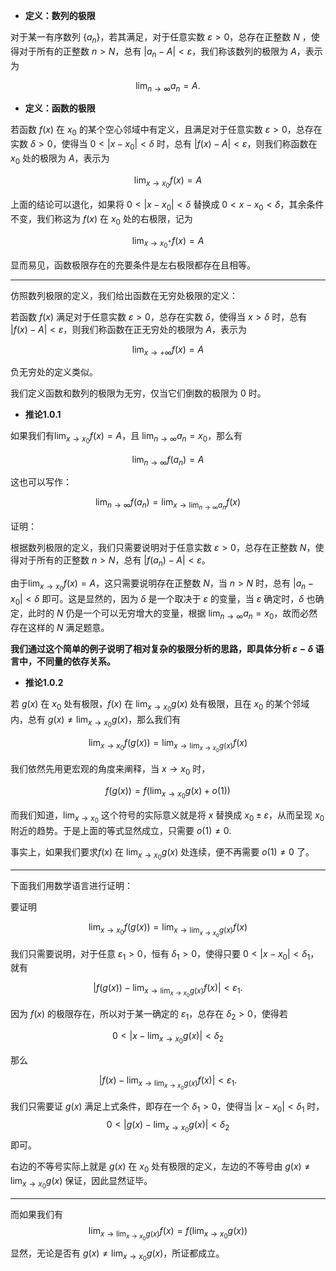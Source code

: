 - **定义：数列的极限**

对于某一有序数列 $\{a_{n}\}$，若其满足，对于任意实数 $\varepsilon>0$，总存在正整数 $N$ ，使得对于所有的正整数 $n>N$，总有 $|a_{n}-A|<\varepsilon$，我们称该数列的极限为 $A$，表示为

$$
\lim_{ n \to \infty }a_{n}=A. 
$$


- **定义：函数的极限**

若函数 $f(x)$ 在 $x_{0}$ 的某个空心邻域中有定义，且满足对于任意实数 $\varepsilon>0$，总存在实数 $\delta>0$，使得当 $0<|x-x_{0}|<\delta$ 时，总有 $|f(x)-A|< \varepsilon$，则我们称函数在 $x_{0}$ 处的极限为 $A$，表示为

$$
\lim_{ x \to x_{0} }f(x)=A 
$$

上面的结论可以退化，如果将 $0<|x-x_{0}|<\delta$ 替换成 $0<x-x_{0}<\delta$，其余条件不变，我们称这为 $f(x)$ 在 $x_{0}$ 处的右极限，记为

$$
\lim_{ x \to x_{0}^+}f(x)=A 
$$

显而易见，函数极限存在的充要条件是左右极限都存在且相等。

---

仿照数列极限的定义，我们给出函数在无穷处极限的定义：

若函数 $f(x)$ 满足对于任意实数 $\varepsilon>0$，总存在实数 $\delta$，使得当 $x>\delta$ 时，总有 $|f(x)-A|< \varepsilon$，则我们称函数在正无穷处的极限为 $A$，表示为

$$
\lim_{ x \to +\infty }f(x)=A 
$$

负无穷处的定义类似。

我们定义函数和数列的极限为无穷，仅当它们倒数的极限为 $0$ 时。


- **推论1.0.1**

如果我们有$\lim_{ x \to x_{0} }f(x)=A$，且 $\lim_{ n \to \infty }a_{n}=x_{0}$，那么有

$$
\lim_{ n \to \infty } f(a_{n})=A
$$

这也可以写作：

$$
\lim_{ n \to \infty } f(a_{n})=\lim_{ x \to \lim_{ n \to \infty }  a_{n}} f(x)
$$

证明：

根据数列极限的定义，我们只需要说明对于任意实数 $\varepsilon>0$，总存在正整数 $N$，使得对于所有的正整数 $n>N$，总有 $|f(a_{n})-A|<\varepsilon$。

由于$\lim_{ x \to x_{0} }f(x)=A$，这只需要说明存在正整数 $N$，当 $n>N$ 时，总有 $|a_{n}-x_{0}|<\delta$ 即可。这是显然的，因为 $\delta$ 是一个取决于 $\varepsilon$ 的变量，当 $\varepsilon$ 确定时，$\delta$ 也确定，此时的 $N$ 仍是一个可以无穷增大的变量，根据 $\lim_{ n \to \infty }a_{n}=x_{0}$，故而必然存在这样的 $N$ 满足题意。

**我们通过这个简单的例子说明了相对复杂的极限分析的思路，即具体分析 $\varepsilon-\delta$ 语言中，不同量的依存关系。**


- **推论1.0.2**


若 $g(x)$ 在 $x_{0}$ 处有极限，$f(x)$ 在 $\lim_{ x \to x_{0} }g(x)$ 处有极限，且在 $x_0$ 的某个邻域内，总有 $g(x) \neq \lim_{ x \to x_{0} }g(x)$，那么我们有

$$
\lim_{ x \to x_{0} }f(g(x))=\lim_{ x \to \lim_{ x \to x_{0} }g(x)  } f(x)
$$

我们依然先用更宏观的角度来阐释，当 $x \to x_{0}$ 时，

$$
f(g(x))=f \left(\lim_{ x \to x_{0} }g(x)+o(1) \right)
$$

而我们知道，$\lim_{ x \to x_{0} }$ 这个符号的实际意义就是将 $x$ 替换成 $x_{0}\pm \varepsilon$，从而呈现 $x_{0}$ 附近的趋势。于是上面的等式显然成立，只需要 $o(1) \neq 0$.

事实上，如果我们要求$f(x)$ 在 $\lim_{ x \to x_{0} }g(x)$ 处连续，便不再需要 $o(1) \neq 0$ 了。

---

下面我们用数学语言进行证明：

要证明

$$
\lim_{ x \to x_{0} }f(g(x))=\lim_{ x \to \lim_{ x \to x_{0} }g(x)  } f(x)
$$

我们只需要说明，对于任意 $\varepsilon_{1}>0$，恒有 $\delta_{1}>0$，使得只要 $0<|x-x_{0}|<\delta_{1}$，就有

$$
|f(g(x))-\lim_{ x \to \lim_{ x \to x_{0} }g(x)  } f(x)|<\varepsilon_{1}.
$$

因为 $f(x)$ 的极限存在，所以对于某一确定的 $\varepsilon_{1}$，总存在 $\delta_{2}>0$，使得若

$$0<|x-\lim_{ x \to x_{0} }g(x)|<\delta_{2}$$

那么

$$
|f(x)-\lim_{ x \to \lim_{ x \to x_{0} }g(x)  } f(x)|<\varepsilon_{1}.
$$


我们只需要证 $g(x)$ 满足上式条件，即存在一个 $\delta_{1}>0$，使得当 $|x-x_{0}|<\delta_{1}$ 时，
$$0<|g(x)-\lim_{ x \to x_{0} }g(x)|<\delta_{2}$$
即可。

右边的不等号实际上就是 $g(x)$ 在 $x_{0}$ 处有极限的定义，左边的不等号由 $g(x) \neq \lim_{ x \to x_{0} }g(x)$ 保证，因此显然证毕。

---

而如果我们有
$$\lim_{ x \to \lim_{ x \to x_{0} }g(x)  } f(x)=f(\lim_{ x \to x_{0} }g(x))$$
显然，无论是否有 $g(x) \neq \lim_{ x \to x_{0} }g(x)$，所证都成立。
